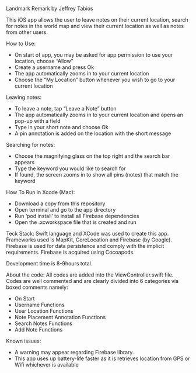 Landmark Remark
by Jeffrey Tabios

This iOS app allows the user to leave notes on their current location, search for notes in the world map and view their current location as well as notes from other users. 

How to Use:
- On start of app, you may be asked for app permission to use your location, choose “Allow”
- Create a username and press Ok
- The app automatically zooms in to your current location
- Choose the “My Location” button whenever you wish to go to your current location

Leaving notes:
- To leave a note, tap “Leave a Note” button
- The app automatically zooms in to your current location and opens an pop-up with a field
- Type in your short note and choose Ok
- A pin annotation is added on the location with the short message

Searching for notes:
- Choose the magnifying glass on the top right and the search bar appears
- Type the keyword you would like to search for
- If found, the screen zooms in to show all pins (notes) that match the keyword

How To Run in Xcode (Mac):
- Download a copy from this repository
- Open terminal and go to the app directory
- Run ‘pod install’ to install all Firebase dependencies
- Open the .xcworkspace file that is created and run

Teck Stack:
Swift language and XCode was used to create this app.
Frameworks used is MapKit, CoreLocation and Firebase (by Google). 
Firebase is used for data persistence and comply with the implicit requirements.
Firebase is acquired using Cocoapods.

Development time is 8-9hours total.

About the code:
All codes are added into the ViewController.swift file.
Codes are well commented and are clearly divided into 6 categories via boxed comments namely:
- On Start
- Username Functions
- User Location Functions
- Note Placement Annotation Functions
- Search Notes Functions
- Add Note Functions

Known issues:
- A warning may appear regarding Firebase library.
- This app uses up battery-life faster as it is retrieves location from GPS or Wifi whichever is available
